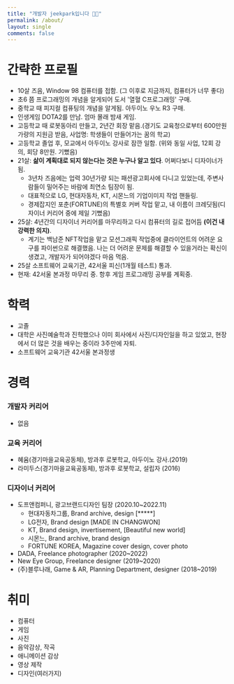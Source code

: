 ```yaml
---
title: "개발자 jeekpark입니다 👋🏻"
permalink: /about/
layout: single
comments: false
---
```


# 간략한 프로필

- 10살 즈음, Window 98 컴퓨터를 접함. (그 이후로 지금까지, 컴퓨터가 너무 좋다)
- 초6 쯤 프로그래밍의 개념을 알게되어 도서 '열혈 C프로그래밍' 구매.
- 중학교 때 피지컬 컴퓨팅의 개념을 알게됨. 아두이노 우노 R3 구매.
- 인생게임 DOTA2를 만남. 엄마 몰래 밤새 게임.
- 고등학교 때 로봇동아리 만들고, 2년간 회장 맡음.(경기도 교육청으로부터 600만원 가량의 지원금 받음, 사업명: 학생들이 만들어가는 꿈의 학교)
- 고등학교 졸업 후, 모교에서 아두이노 강사로 잠깐 일함. (위와 동일 사업, 12회 강의, 회당 8만원. 기뻤음)
- 21살: **삶이 계획대로 되지 않는다는 것은 누구나 알고 있다**. 어쩌다보니 디자이너가 됨.
    - 3년차 즈음에는 업력 30년가량 되는 패션광고회사에 다니고 있었는데, 주변사람들이 밀어주는 바람에 최연소 팀장이 됨.
    - 대표적으로 LG, 현대자동차, KT, 시몬느의 기업이미지 작업 핸들링.
    - 경제잡지인 포춘(FORTUNE)의 특별호 커버 작업 맡고, 내 이름이 크레딧됨(디자이너 커리어 중에 제일 기뻤음)
- 25살: 4년간의 디자이너 커리어를 마무리하고 다시 컴퓨터의 길로 접어듬 **(이건 내 강력한 의지)**.
    - 계기는 백남준 NFT작업을 맡고 모션그래픽 작업중에 클라이언트의 어려운 요구를 파이썬으로 해결했음. 나는 더 어려운 문제를 해결할 수 있을거라는 확신이 생겼고, 개발자가 되어야겠다 마음 먹음.
- 25살 소프트웨어 교육기관, 42서울 피신(1개월 테스트) 통과.
- 현재: 42서울 본과정 마무리 중. 항후 게임 프로그래밍 공부를 계획중.

# 학력
- 고졸
- 대학은 사진예술학과 진학했으나 이미 회사에서 사진/디자인일을 하고 있었고, 현장에서 더 많은 것을 배우는 중이라 3주만에 자퇴.
- 소프트웨어 교육기관 42서울 본과정생

# 경력

### 개발자 커리어
- 없음

### 교육 커리어
- 혜윰(경기마을교육공동체), 방과후 로봇학교, 아두이노 강사.(2019)
- 라미두스(경기마을교육공동체), 방과후 로봇학교, 설립자 (2016)

### 디자이너 커리어
- 도프앤컴퍼니, 광고브랜드디자인 팀장 (2020.10~2022.11)
    - 현대자동차그룹, Brand archive, design [*****]
    - LG전자, Brand design [MADE IN CHANGWON]
    - KT, Brand design, invertisement, [Beautiful new world]
    - 시몬느, Brand archive, brand design
    - FORTUNE KOREA, Magazine cover design, cover photo
- DADA, Freelance photographer (2020~2022)
- New Eye Group, Freelance designer (2019~2020)
- (주)블루나래, Game & AR, Planning Department, designer (2018~2019)


# 취미
- 컴퓨터
- 게임
- 사진
- 음악감상, 작곡
- 애니메이션 감상
- 영상 제작
- 디자인(여러가지)
